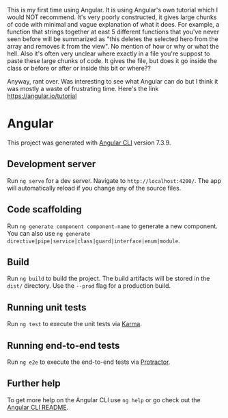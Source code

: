 This is my first time using Angular. It is using Angular's own tutorial which I would NOT recommend. It's very poorly constructed, it gives large chunks of code with minimal and vague explanation of what it does. For example, a function that strings together at east 5 different functions that you've never seen before will be summarized as "this deletes the selected hero from the array and removes it from the view". No mention of how or why or what the hell. Also it's often very unclear where exactly in a file you're suppost to paste these large chunks of code. It gives the file, but does it go inside the class or before or after or inside this bit or where?? 

Anyway, rant over. Was interesting to see what Angular can do but I think it was mostly a waste of frustrating time. Here's the link https://angular.io/tutorial

# Angular

This project was generated with [Angular CLI](https://github.com/angular/angular-cli) version 7.3.9.

## Development server

Run `ng serve` for a dev server. Navigate to `http://localhost:4200/`. The app will automatically reload if you change any of the source files.

## Code scaffolding

Run `ng generate component component-name` to generate a new component. You can also use `ng generate directive|pipe|service|class|guard|interface|enum|module`.

## Build

Run `ng build` to build the project. The build artifacts will be stored in the `dist/` directory. Use the `--prod` flag for a production build.

## Running unit tests

Run `ng test` to execute the unit tests via [Karma](https://karma-runner.github.io).

## Running end-to-end tests

Run `ng e2e` to execute the end-to-end tests via [Protractor](http://www.protractortest.org/).

## Further help

To get more help on the Angular CLI use `ng help` or go check out the [Angular CLI README](https://github.com/angular/angular-cli/blob/master/README.md).
